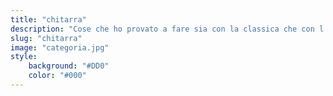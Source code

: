 ```yaml
---
title: "chitarra"
description: "Cose che ho provato a fare sia con la classica che con l'elettrica, ma insomma..."
slug: "chitarra"
image: "categoria.jpg"
style:
    background: "#DD0"
    color: "#000"
---
```


